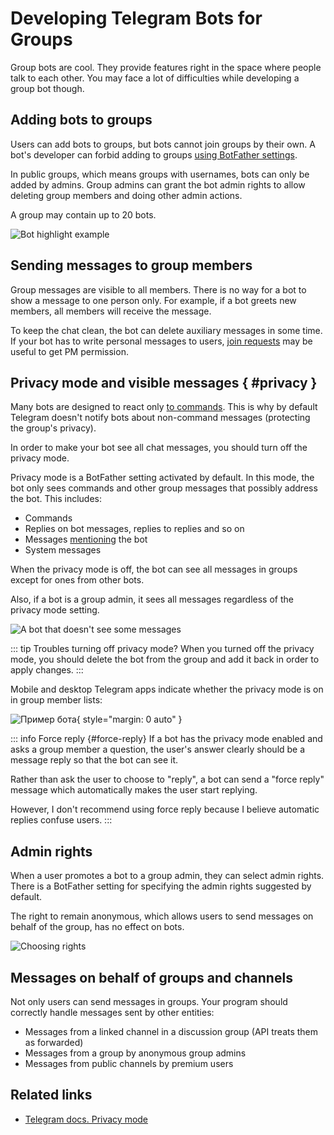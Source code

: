 # Developing Telegram Bots for Groups

Group bots are cool. They provide features right in the space where people talk to each other.
You may face a lot of difficulties while developing a group bot though.

## Adding bots to groups

Users can add bots to groups, but bots cannot join groups by their own. 
A bot's developer can forbid adding to groups [using BotFather settings](../dev/botfather).

In public groups, which means groups with usernames, bots can only be added by admins. 
Group admins can grant the bot admin rights to allow deleting group members and doing other admin actions.

A group may contain up to 20 bots.

![Bot highlight example](/pictures/ru/highlighter.png)

## Sending messages to group members

Group messages are visible to all members. There is no way for a bot to show a message to one person only.
For example, if a bot greets new members, all members will receive the message.

To keep the chat clean, the bot can delete auxiliary messages in some time. If your bot has to write personal messages
to users, [join requests](../interaction/join-requests) may be useful to get PM permission.

## Privacy mode and visible messages { #privacy }

Many bots are designed to react only [to commands](../messages/commands.md).
This is why by default Telegram doesn't notify bots about non-command messages (protecting the group's privacy).

In order to make your bot see all chat messages, you should turn off the privacy mode.

Privacy mode is a BotFather setting activated by default. 
In this mode, the bot only sees commands and other group messages that possibly address the bot. 
This includes:
- Commands
- Replies on bot messages, replies to replies and so on
- Messages [mentioning](../messages/markup#mention) the bot
- System messages

When the privacy mode is off, the bot can see all messages in groups except for ones from other bots.

Also, if a bot is a group admin, it sees all messages regardless of the privacy mode setting.

![A bot that doesn't see some messages](/pictures/ru/friedrich.png)

::: tip Troubles turning off privacy mode?
When you turned off the privacy mode, you should delete the bot from the group and add it back 
in order to apply changes.
:::

Mobile and desktop Telegram apps indicate whether the privacy mode is on in group member lists:

![Пример бота](/pictures/ru/privacy.png){ style="margin: 0 auto" }

::: info Force reply {#force-reply}
If a bot has the privacy mode enabled and asks a group member a question, the user's answer clearly
should be a message reply so that the bot can see it.

Rather than ask the user to choose to "reply", a bot can send a "force reply" message which automatically makes
the user start replying.

However, I don't recommend using force reply because I believe automatic replies confuse users.
:::

## Admin rights

When a user promotes a bot to a group admin, they can select admin rights. There is a BotFather setting for specifying 
the admin rights suggested by default.

The right to remain anonymous, which allows users to send messages on behalf of the group, has no effect on bots.

![Choosing rights](/pictures/ru/admin-rights.png)

## Messages on behalf of groups and channels

Not only users can send messages in groups.
Your program should correctly handle messages sent by other entities:

- Messages from a linked channel in a discussion group (API treats them as forwarded)
- Messages from a group by anonymous group admins
- Messages from public channels by premium users

## Related links

- [Telegram docs. Privacy mode](https://core.telegram.org/bots/features#privacy-mode)
